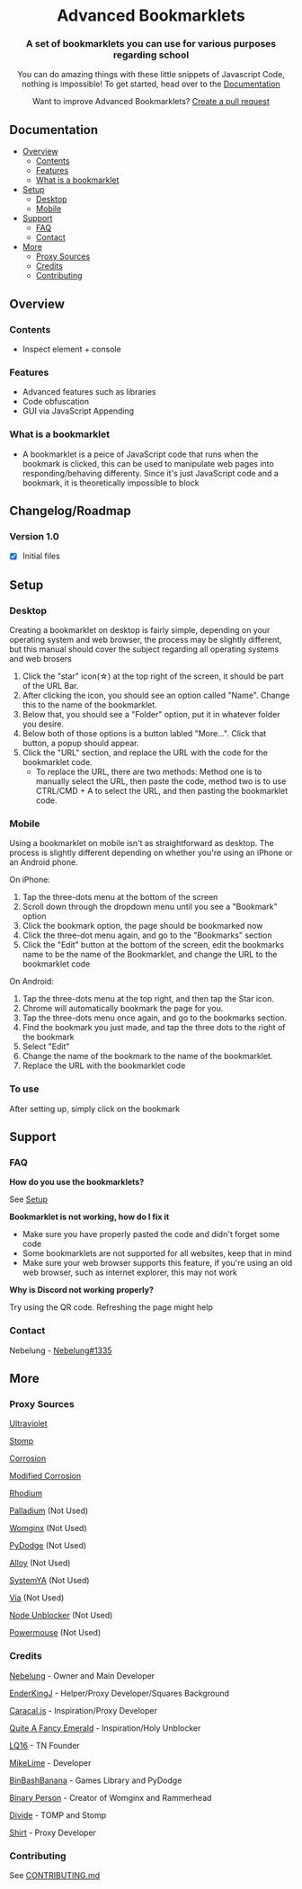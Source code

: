 <div align="center">

<h1>Advanced Bookmarklets</h1>

<h3>A set of bookmarklets you can use for various purposes regarding school</h3>

<p>You can do amazing things with these little snippets of Javascript Code, nothing is impossible! To get started, head over to the <a href="https://github.com/officialcosmicstudios/Advanced-Bookmarklets/edit/main/README.md#documentation">Documentation</a></p>

<p>Want to improve Advanced Bookmarklets? <a href="https://github.com/FogNetwork/Tsunami/compare">Create a pull request</a></p>
</div>

## Documentation

- [Overview](#overview)
  - [Contents](#contents)
  - [Features](#features)
  - [What is a bookmarklet](#what-is-a-bookmarklet)
- [Setup](#setup)
  - [Desktop](#desktop)
  - [Mobile](#mobile)
- [Support](#support)
  - [FAQ](#faq)
  - [Contact](#contact)
- [More](#more)
  - [Proxy Sources](#proxy-sources)
  - [Credits](#credits)
  - [Contributing](#contributing)

## Overview

### Contents

- Inspect element + console

### Features

- Advanced features such as libraries
- Code obfuscation
- GUI via JavaScript Appending

### What is a bookmarklet

- A bookmarklet is a peice of JavaScript code that runs when the bookmark is clicked, this can be used to manipulate web pages into responding/behaving differenty. Since it's just JavaScript code and a bookmark, it is theoretically impossible to block

## Changelog/Roadmap
### Version 1.0
- [x] Initial files

## Setup

### Desktop

Creating a bookmarklet on desktop is fairly simple, depending on your operating system and web browser, the process may be slightly different, but this manual should cover the subject regarding all operating systems and web brosers

1. Click the "star" icon(☆) at the top right of the screen, it should be part of the URL Bar.
2. After clicking the icon, you should see an option called "Name". Change this to the name of the bookmarklet. 
3. Below that, you should see a "Folder" option, put it in whatever folder you desire. 
4. Below both of those options is a button labled "More...". Click that button, a popup should appear. 
5. Click the "URL" section, and replace the URL with the code for the bookmarklet code. 
   - To replace the URL, there are two methods: Method one is to manually select the URL, then paste the code, method two is to use CTRL/CMD + A to select the URL, and then pasting the bookmarklet code.

### Mobile

Using a bookmarklet on mobile isn't as straightforward as desktop. The process is slightly different depending on whether you're using an iPhone or an Android phone.

On iPhone: 
1. Tap the three-dots menu at the bottom of the screen
2. Scroll down through the dropdown menu until you see a "Bookmark" option
3. Click the bookmark option, the page should be bookmarked now
4. Click the three-dot menu again, and go to the "Bookmarks" section
5. Click the "Edit" button at the bottom of the screen, edit the bookmarks name to be the name of the Bookmarklet, and change the URL to the bookmarklet code

On Android:
1. Tap the three-dots menu at the top right, and then tap the Star icon.
2. Chrome will automatically bookmark the page for you.
3. Tap the three-dots menu once again, and go to the bookmarks section.
4. Find the bookmark you just made, and tap the three dots to the right of the bookmark
5. Select "Edit"
6. Change the name of the bookmark to the name of the bookmarklet.
7. Replace the URL with the bookmarklet code

### To use

After setting up, simply click on the bookmark

## Support

### FAQ

**How do you use the bookmarklets?**

See [Setup](#setup)

**Bookmarklet is not working, how do I fix it**

- Make sure you have properly pasted the code and didn't forget some code
- Some bookmarklets are not supported for all websites, keep that in mind
- Make sure your web browser supports this feature, if you're using an old web browser, such as internet explorer, this may not work

**Why is Discord not working properly?**

Try using the QR code. Refreshing the page might help

### Contact

Nebelung - [Nebelung#1335](https://discord.com/users/887118260963782686)

## More

### Proxy Sources

[Ultraviolet](https://github.com/titaniumnetwork-dev/Ultraviolet)

[Stomp](https://github.com/sysce/stomp)

[Corrosion](https://github.com/titaniumnetwork-dev/Corrosion)

[Modified Corrosion](https://github.com/BinBashBanana/Corrosion-Heroku)

[Rhodium](https://github.com/LudicrousDevelopment/Rhodium)

[Palladium](https://github.com/FogNetwork/Palladium) (Not Used)

[Womginx](https://github.com/binary-person/womginx) (Not Used)

[PyDodge](https://github.com/BinBashBanana/PyDodge) (Not Used)

[Alloy](https://github.com/titaniumnetwork-dev/alloy) (Not Used)

[SystemYA](https://github.com/sysce/proxy) (Not Used)

[Via](https://github.com/hypothesis/via) (Not Used)

[Node Unblocker](https://github.com/nfriedly/node-unblocker) (Not Used)

[Powermouse](https://github.com/titaniumnetwork-dev/powermouse) (Not Used)

### Credits

[Nebelung](https://github.com/Nebelung-Dev) - Owner and Main Developer

[EnderKingJ](https://github.com/EnderKingJ) - Helper/Proxy Developer/Squares Background

[Caracal.js](https://github.com/caracal-js) - Inspiration/Proxy Developer

[Quite A Fancy Emerald](https://github.com/QuiteAFancyEmerald) - Inspiration/Holy Unblocker

[LQ16](https://github.com/https://github.com/Null-n-V0id) - TN Founder

[MikeLime](https://github.com/MikeLime-dev) - Developer

[BinBashBanana](https://github.com/BinBashBanana) - Games Library and PyDodge 

[Binary Person](https://github.com/binary-person) - Creator of Womginx and Rammerhead

[Divide](https://github.com/vibedivide) - TOMP and Stomp

[Shirt](https://github.com/shirt-dev) - Proxy Developer

### Contributing

See [CONTRIBUTING.md](https://github.com/FogNetwork/Tsunami/blob/main/CONTRIBUTING.md)

